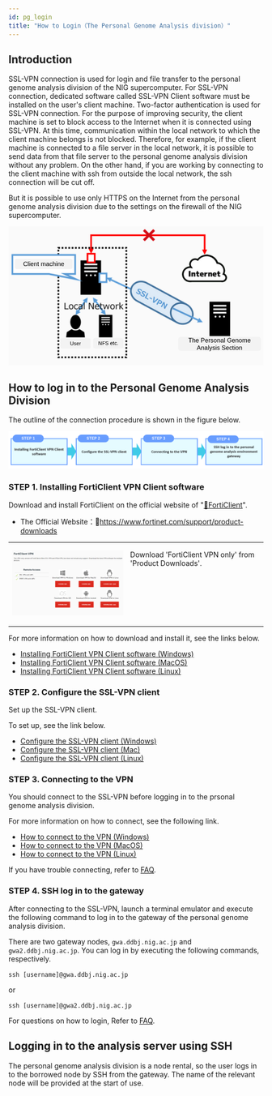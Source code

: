 ```yaml
---
id: pg_login
title: "How to Login（The Personal Genome Analysis division）"
---
```



## Introduction

SSL-VPN connection is used for login and file transfer to the personal genome analysis division of the NIG supercomputer. For SSL-VPN connection, dedicated software called SSL-VPN Client software must be installed on the user's client machine. Two-factor authentication is used for SSL-VPN connection. For the purpose of improving security, the client machine is set to block access to the Internet when it is connected using SSL-VPN. At this time, communication within the local network to which the client machine belongs is not blocked. Therefore, for example, if the client machine is connected to a file server in the local network, it is possible to send data from that file server to the personal genome analysis division without any problem. On the other hand, if you are working by connecting to the client machine with ssh from outside the local network, the ssh connection will be cut off.

But it is possible to use only HTTPS on the Internet from the personal genome analysis division due to the settings on the firewall of the NIG supercomputer.


![figure](sslvpn.png)


## How to log in to the Personal Genome Analysis Division

The outline of the connection procedure is shown in the figure below.

![figure](howto.png)

### STEP 1. Installing FortiClient VPN Client software


Download and install FortiClient on the official website of "[&#x1f517;<u>FortiClient</u>](https://www.fortinet.com/support/product-downloads)".

- The Official Website：&#x1f517;<u>https://www.fortinet.com/support/product-downloads</u>

<table>
<tr>
<td width="400" valign="top">

![](forticlientonly.png)

</td>
<td width="400" valign="top">

Download 'FortiClient VPN only' from 'Product Downloads'.

</td>
</tr>
</table>

For more information on how to download and install it, see the links below.

- [<u>Installing FortiClient VPN Client software (Windows)</u>](/personal_genome_division/pg_login_ssl-vpn_install_win)
- [<u>Installing FortiClient VPN Client software (MacOS)</u>](/personal_genome_division/pg_login_ssl-vpn_install_mac)
- [<u>Installing FortiClient VPN Client software (Linux)</u>](/personal_genome_division/pg_login_ssl-vpn_install_linux)


### STEP 2. Configure the SSL-VPN client


Set up the SSL-VPN client.

To set up, see the link below.
- [Configure the SSL-VPN client (Windows)](/personal_genome_division/pg_login_ssl-vpn_configure_file_win)
- [Configure the SSL-VPN client (Mac)](/personal_genome_division/pg_login_ssl-vpn_configure_file_mac)
- [Configure the SSL-VPN client (Linux)](/personal_genome_division/pg_login_ssl-vpn_configure_file_linux)


### STEP 3. Connecting to the VPN 

You should connect to the SSL-VPN before logging in to the prsonal genome analysis division.

For more information on how to connect, see the following link.
- [<u>How to connect to the VPN (Windows)</u>](/personal_genome_division/pg_login_ssl-vpn_connection_win)
- [<u>How to connect to the VPN (MacOS)</u>](/personal_genome_division/pg_login_ssl-vpn_connection_mac)
- [<u>How to connect to the VPN (Linux)</u>](/personal_genome_division/pg_login_ssl-vpn_connection_linux)

If you have trouble connecting, refer to [<u>FAQ</u>](/faq/faq_login_personal#dialogbox_disappear).

### STEP 4. SSH log in to the gateway

After connecting to the SSL-VPN, launch a terminal emulator and execute the following command to log in to the gateway of the personal genome analysis division.

There are two gateway nodes, `gwa.ddbj.nig.ac.jp` and `gwa2.ddbj.nig.ac.jp`. You can log in by executing the following commands, respectively.

```
ssh [username]@gwa.ddbj.nig.ac.jp 
```

or

```
ssh [username]@gwa2.ddbj.nig.ac.jp 
```

For questions on how to login, Refer to [<u>FAQ</u>](/faq/faq_login_personal).


## Logging in to the analysis server using SSH

The personal genome analysis division is a node rental, so the user logs in to the borrowed node by SSH from the gateway.
The name of the relevant node will be provided at the start of use.

